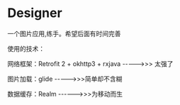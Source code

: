 # Designer
一个图片应用,练手。希望后面有时间完善

使用的技术：

网络框架：Retrofit 2 + okhttp3 + rxjava ----->>> 太强了

图片加载：glide                         ----->>>简单却不含糊

数据缓存：Realm                        ------>>>为移动而生
